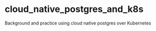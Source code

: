 # cloud_native_postgres_and_k8s
Background and practice using cloud native postgres over Kubernetes
